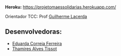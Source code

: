 
**Heroku:** https://projetomaessolidarias.herokuapp.com/

Orientador TCC: Prof [Guilherme Lacerda](https://github.com/guilhermeslacerda "Guilherme Lacerda")

## Desenvolvedoras:

- [Eduarda Correia Ferreira](https://github.com/eduardacf "Eduarda Correia Ferreira")
- [Thamires Alves Tissot](https://github.com/thamirestissot "Thamires Alves Tissot")
